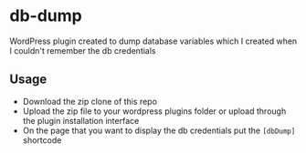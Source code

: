 # db-dump
WordPress plugin created to dump database variables which I created when I couldn't remember the db credentials

## Usage
* Download the zip clone of this repo
* Upload the zip file to your wordpress plugins folder or upload through the plugin installation interface
* On the page that you want to display the db credentials put the `[dbDump]` shortcode
